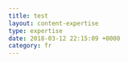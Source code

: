 ```yaml
---
title: test
layout: content-expertise
type: expertise
date: 2018-03-12 22:15:09 +0000
category: fr
---
```

